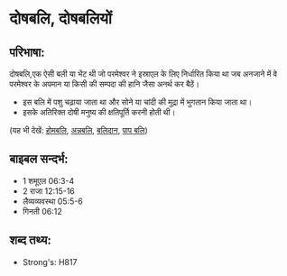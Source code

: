 # दोषबलि, दोषबलियों #

## परिभाषा: ##

दोषबलि,एक ऐसी बली या भेंट थी जो परमेश्वर ने इस्राएल के लिए निर्धारित किया था जब अनजाने में वे परमेश्वर के अपमान या किसी की सम्पदा की हानि जैसा अनर्थ कर बैठें।

* इस बलि में पशु चढ़ाया जाता था और सोने या चांदी की मुद्रा में भुगतान किया जाता था।
* इसके अतिरिक्त दोषी मनुष्य की क्षतिपूर्ति करनी होती थी।

(यह भी देखें: [होमबलि](../burntoffering.md), [अन्नबलि](../grainoffering.md), [बलिदान](../sacrifice.md), [पाप बलि](../sinoffering.md))

## बाइबल सन्दर्भ: ##

* 1 शमूएल 06:3-4
* 2 राजा 12:15-16
* लैव्यव्यवस्था 05:5-6
* गिनती 06:12

## शब्द तथ्य: ##

* Strong's: H817
